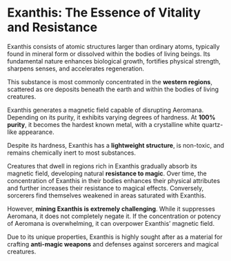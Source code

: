 # Exanthis: The Essence of Vitality and Resistance

Exanthis consists of atomic structures larger than ordinary atoms, typically found in mineral form or dissolved within the bodies of living beings. Its fundamental nature enhances biological growth, fortifies physical strength, sharpens senses, and accelerates regeneration.

This substance is most commonly concentrated in the **western regions**, scattered as ore deposits beneath the earth and within the bodies of living creatures. 

Exanthis generates a magnetic field capable of disrupting Aeromana. Depending on its purity, it exhibits varying degrees of hardness. At **100% purity**, it becomes the hardest known metal, with a crystalline white quartz-like appearance.

Despite its hardness, Exanthis has a **lightweight structure**, is non-toxic, and remains chemically inert to most substances.

Creatures that dwell in regions rich in Exanthis gradually absorb its magnetic field, developing natural **resistance to magic**. Over time, the concentration of Exanthis in their bodies enhances their physical attributes and further increases their resistance to magical effects. Conversely, sorcerers find themselves weakened in areas saturated with Exanthis.

However, **mining Exanthis is extremely challenging**. While it suppresses Aeromana, it does not completely negate it. If the concentration or potency of Aeromana is overwhelming, it can overpower Exanthis’ magnetic field.

Due to its unique properties, Exanthis is highly sought after as a material for crafting **anti-magic weapons** and defenses against sorcerers and magical creatures.
